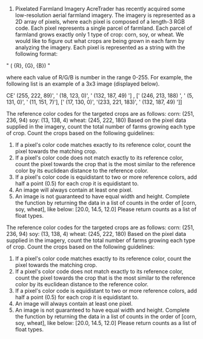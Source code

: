 1. Pixelated Farmland Imagery
AcreTrader has recently acquired some low-resolution aerial farmland
imagery. The imagery is represented as a 2D array of pixels, where
each pixel is composed of a length-3 RGB code. Each pixel represents
a single parcel of farmland. Each parcel of farmland grows exactly only
1 type of crop: corn, soy, or wheat. We would like to figure out what
crops are being grown in each farm by analyzing the imagery. Each
pixel is represented as a string with the following format:

" ( {R}, {G}, {B}) "

where each value of R/G/B is number in the range 0-255. For
example, the following list is an example of a 3x3 image (displayed
below).

CE' (255, 222, 89)', ' (18, 123, 0)', ' (132, 187, 49) '] ,
[' (246, 213, 188) ', ' (5, 131, 0)', ' (11, 151, 7)'],
[' (17, 130, 0)', '(233, 221, 183)', ' (132, 187, 49) ']]

The reference color codes for the targeted crops are as follows:
corn: (251, 236, 94)
soy: (13, 138, 4)
wheat: (245, 222, 180)
Based on the pixel data supplied in the imagery, count the total
number of farms growing each type of crop. Count the crops based
on the following guidelines:
1. If a pixel's color code matches exactly to its reference color, count the
pixel towards the matching crop.
2. If a pixel's color code does not match exactly to its reference color,
count the pixel towards the crop that is the most similar to the
reference color by its euclidean distance to the reference color.
3. If a pixel's color code is equidistant to two or more reference colors,
add half a point (0.5) for each crop it is equidistant to.
4. An image will always contain at least one pixel.
5. An image is not guaranteed to have equal width and height.
Complete the function by returning the data in a list of counts in the
order of [corn, soy, wheat], like below:
[20.0, 14.5, 12.0]
Please return counts as a list of float types.

The reference color codes for the targeted crops are as follows:
corn: (251, 236, 94)
soy: (13, 138, 4)
wheat: (245, 222, 180)
Based on the pixel data supplied in the imagery, count the total
number of farms growing each type of crop. Count the crops based
on the following guidelines:
1. If a pixel's color code matches exactly to its reference color, count the
pixel towards the matching crop.
2. If a pixel's color code does not match exactly to its reference color,
count the pixel towards the crop that is the most similar to the
reference color by its euclidean distance to the reference color.
3. If a pixel's color code is equidistant to two or more reference colors,
add half a point (0.5) for each crop it is equidistant to.
4. An image will always contain at least one pixel.
5. An image is not guaranteed to have equal width and height.
Complete the function by returning the data in a list of counts in the
order of [corn, soy, wheat], like below:
[20.0, 14.5, 12.0]
Please return counts as a list of float types.